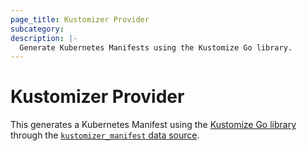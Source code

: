 ```yaml
---
page_title: Kustomizer Provider
subcategory:
description: |-
  Generate Kubernetes Manifests using the Kustomize Go library.
---
```


# Kustomizer Provider

This generates a Kubernetes Manifest using the [Kustomize Go library](https://github.com/kubernetes-sigs/kustomize) through the [`kustomizer_manifest` data source](data-sources/manifest).

